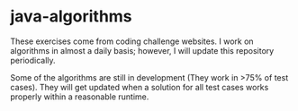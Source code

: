 # java-algorithms
These exercises come from coding challenge websites. 
I work on algorithms in almost a daily basis; however, I will update this repository periodically. 

Some of the algorithms are still in development (They work in >75% of test cases). 
They will get updated when a solution for all test cases works properly
within a reasonable runtime. 
